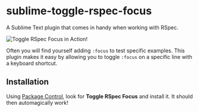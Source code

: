 # sublime-toggle-rspec-focus

A Sublime Text plugin that comes in handy when working with RSpec. 

![Toggle RSpec Focus in Action!](http://i.imgur.com/TYhUzZK.gif)

Often you will find yourself adding `:focus` to test specific examples. This plugin makes it easy by allowing you to toggle `:focus` on a specific line with a keyboard shortcut.

## Installation

Using [Package Control](https://packagecontrol.io/), look for **Toggle RSpec Focus** and install it. It should then automagically work!